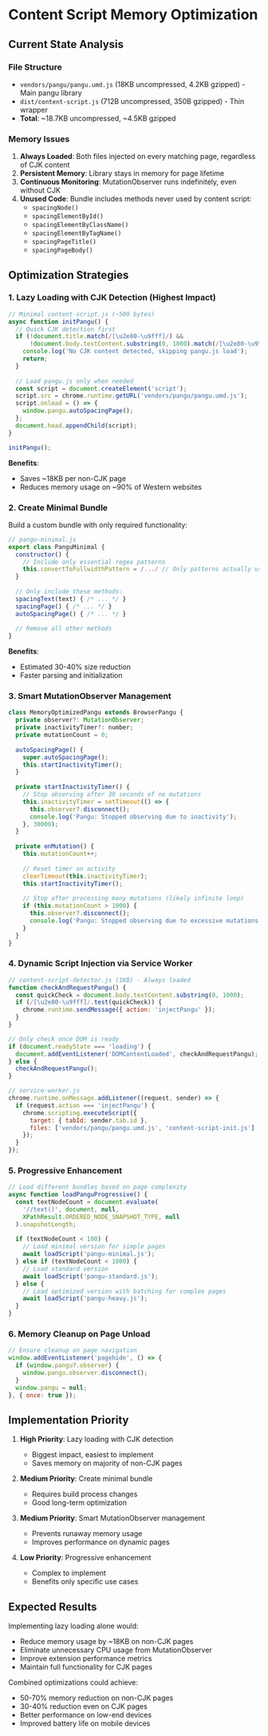 # Content Script Memory Optimization

## Current State Analysis

### File Structure
- `vendors/pangu/pangu.umd.js` (18KB uncompressed, 4.2KB gzipped) - Main pangu library
- `dist/content-script.js` (712B uncompressed, 350B gzipped) - Thin wrapper
- **Total**: ~18.7KB uncompressed, ~4.5KB gzipped

### Memory Issues
1. **Always Loaded**: Both files injected on every matching page, regardless of CJK content
2. **Persistent Memory**: Library stays in memory for page lifetime
3. **Continuous Monitoring**: MutationObserver runs indefinitely, even without CJK
4. **Unused Code**: Bundle includes methods never used by content script:
   - `spacingNode()`
   - `spacingElementById()`
   - `spacingElementByClassName()`
   - `spacingElementByTagName()`
   - `spacingPageTitle()`
   - `spacingPageBody()`

## Optimization Strategies

### 1. Lazy Loading with CJK Detection (Highest Impact)

```javascript
// Minimal content-script.js (~500 bytes)
async function initPangu() {
  // Quick CJK detection first
  if (!document.title.match(/[\u2e80-\u9fff]/) && 
      !document.body.textContent.substring(0, 1000).match(/[\u2e80-\u9fff]/)) {
    console.log('No CJK content detected, skipping pangu.js load');
    return;
  }
  
  // Load pangu.js only when needed
  const script = document.createElement('script');
  script.src = chrome.runtime.getURL('vendors/pangu/pangu.umd.js');
  script.onload = () => {
    window.pangu.autoSpacingPage();
  };
  document.head.appendChild(script);
}

initPangu();
```

**Benefits**: 
- Saves ~18KB per non-CJK page
- Reduces memory usage on ~90% of Western websites

### 2. Create Minimal Bundle

Build a custom bundle with only required functionality:

```javascript
// pangu-minimal.js
export class PanguMinimal {
  constructor() {
    // Include only essential regex patterns
    this.convertToFullwidthPattern = /.../ // Only patterns actually used
  }
  
  // Only include these methods:
  spacingText(text) { /* ... */ }
  spacingPage() { /* ... */ }
  autoSpacingPage() { /* ... */ }
  
  // Remove all other methods
}
```

**Benefits**:
- Estimated 30-40% size reduction
- Faster parsing and initialization

### 3. Smart MutationObserver Management

```javascript
class MemoryOptimizedPangu extends BrowserPangu {
  private observer?: MutationObserver;
  private inactivityTimer?: number;
  private mutationCount = 0;
  
  autoSpacingPage() {
    super.autoSpacingPage();
    this.startInactivityTimer();
  }
  
  private startInactivityTimer() {
    // Stop observing after 30 seconds of no mutations
    this.inactivityTimer = setTimeout(() => {
      this.observer?.disconnect();
      console.log('Pangu: Stopped observing due to inactivity');
    }, 30000);
  }
  
  private onMutation() {
    this.mutationCount++;
    
    // Reset timer on activity
    clearTimeout(this.inactivityTimer);
    this.startInactivityTimer();
    
    // Stop after processing many mutations (likely infinite loop)
    if (this.mutationCount > 1000) {
      this.observer?.disconnect();
      console.log('Pangu: Stopped observing due to excessive mutations');
    }
  }
}
```

### 4. Dynamic Script Injection via Service Worker

```javascript
// content-script-detector.js (1KB) - Always loaded
function checkAndRequestPangu() {
  const quickCheck = document.body.textContent.substring(0, 1000);
  if (/[\u2e80-\u9fff]/.test(quickCheck)) {
    chrome.runtime.sendMessage({ action: 'injectPangu' });
  }
}

// Only check once DOM is ready
if (document.readyState === 'loading') {
  document.addEventListener('DOMContentLoaded', checkAndRequestPangu);
} else {
  checkAndRequestPangu();
}

// service-worker.js
chrome.runtime.onMessage.addListener((request, sender) => {
  if (request.action === 'injectPangu') {
    chrome.scripting.executeScript({
      target: { tabId: sender.tab.id },
      files: ['vendors/pangu/pangu.umd.js', 'content-script-init.js']
    });
  }
});
```

### 5. Progressive Enhancement

```javascript
// Load different bundles based on page complexity
async function loadPanguProgressive() {
  const textNodeCount = document.evaluate(
    '//text()', document, null, 
    XPathResult.ORDERED_NODE_SNAPSHOT_TYPE, null
  ).snapshotLength;
  
  if (textNodeCount < 100) {
    // Load minimal version for simple pages
    await loadScript('pangu-minimal.js');
  } else if (textNodeCount < 1000) {
    // Load standard version
    await loadScript('pangu-standard.js');
  } else {
    // Load optimized version with batching for complex pages
    await loadScript('pangu-heavy.js');
  }
}
```

### 6. Memory Cleanup on Page Unload

```javascript
// Ensure cleanup on page navigation
window.addEventListener('pagehide', () => {
  if (window.pangu?.observer) {
    window.pangu.observer.disconnect();
  }
  window.pangu = null;
}, { once: true });
```

## Implementation Priority

1. **High Priority**: Lazy loading with CJK detection
   - Biggest impact, easiest to implement
   - Saves memory on majority of non-CJK pages

2. **Medium Priority**: Create minimal bundle
   - Requires build process changes
   - Good long-term optimization

3. **Medium Priority**: Smart MutationObserver management
   - Prevents runaway memory usage
   - Improves performance on dynamic pages

4. **Low Priority**: Progressive enhancement
   - Complex to implement
   - Benefits only specific use cases

## Expected Results

Implementing lazy loading alone would:
- Reduce memory usage by ~18KB on non-CJK pages
- Eliminate unnecessary CPU usage from MutationObserver
- Improve extension performance metrics
- Maintain full functionality for CJK pages

Combined optimizations could achieve:
- 50-70% memory reduction on non-CJK pages  
- 30-40% reduction even on CJK pages
- Better performance on low-end devices
- Improved battery life on mobile devices